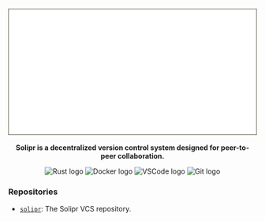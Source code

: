 

<p align="center">
 <img src="../logo.svg" alt="Solipr Logo" height="256">
</p>


<p align="center">
  <strong>Solipr is a decentralized version control system designed for peer-to-peer collaboration.</strong>
</p>

<div align="center">
    <img src="https://cdn.jsdelivr.net/gh/devicons/devicon/icons/rust/rust-original.svg" height="42" width="52" alt="Rust logo">
    <img src="https://cdn.jsdelivr.net/gh/devicons/devicon/icons/docker/docker-original.svg" height="42" width="52" alt="Docker logo">
    <img src="https://cdn.jsdelivr.net/gh/devicons/devicon@latest/icons/vscode/vscode-original.svg" height="42" width="52" alt="VSCode logo">
    <img src="https://cdn.jsdelivr.net/gh/devicons/devicon/icons/git/git-original.svg" height="42" width="52" alt="Git logo">
</div>


### Repositories

- [`solipr`](https://github.com/solipr/solipr): The Solipr VCS repository.

<br/>
